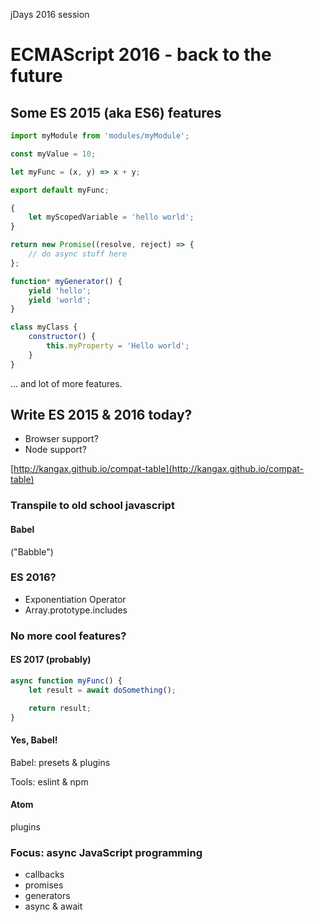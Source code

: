 jDays 2016 session

# ECMAScript 2016 - back to the future
## Some ES 2015 (aka ES6) features

```javascript
import myModule from 'modules/myModule';

const myValue = 10;

let myFunc = (x, y) => x + y;

export default myFunc;
```

```javascript
{
    let myScopedVariable = 'hello world';
}
```

```javascript
return new Promise((resolve, reject) => {
    // do async stuff here
};
```

```javascript
function* myGenerator() {
    yield 'hello';
    yield 'world';
}
```

```javascript
class myClass {
    constructor() {
        this.myProperty = 'Hello world';
    }
}
```

... and lot of more features.

## Write ES 2015 & 2016 today?
- Browser support?
- Node support?

[http://kangax.github.io/compat-table](http://kangax.github.io/compat-table)

### Transpile to old school javascript
#### Babel
("Babble")

### ES 2016?
- Exponentiation Operator
- Array.prototype.includes

### No more cool features?
#### ES 2017 (probably)

```javascript
async function myFunc() {
    let result = await doSomething();

    return result;
}
```

#### Yes, Babel!
Babel: presets & plugins

Tools: eslint & npm

#### Atom
plugins

### Focus: async JavaScript programming
* callbacks
* promises
* generators
* async & await
